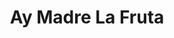 ---
title: "Ay Madre La Fruta"
url: /madrid/ay-madre-la-fruta-calle-de-san-bernardo/
shop: frutería
---